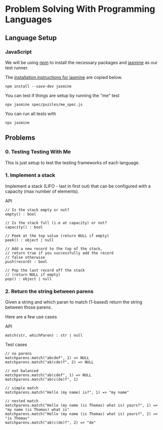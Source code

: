 
# Problem Solving With Programming Languages

## Language Setup

### JavaScript

We will be using [npm](https://www.npmjs.com) to
install the necessary packages and [jasmine](https://jasmine.github.io)
as our test runner.

The [installation instructions for jasmine](https://jasmine.github.io/pages/getting_started.html)
are copied below.

```
npm install --save-dev jasmine
```

You can test if things are setup by running the "me" test

```
npx jasmine spec/puzzles/me_spec.js
```

You can run all tests with

```
npx jasmine
```


## Problems

### 0. Testing Testing With Me

This is just setup to test the testing frameworks of each language.


### 1. Implement a stack

Implement a stack (LIFO - last in first out) that can be configured
with a capacity (max number of elements).

API
```
// Is the stack empty or not?
empty() : bool

// Is the stack full (i.e at capacity) or not?
capacity() : bool

// Peek at the top value (return NULL if empty)
peek() : object | null

// Add a new record to the top of the stack,
// return true if you successfully add the record
// false otherwise
push(record) : bool

// Pop the last record off the stack
// (return NULL if empty)
pop() : object | null
```

### 2. Return the string between parens

Given a string and which paran to match (1-based)
return the string between those parens.

Here are a few use cases

API
```
match(str, whichParen) : str | null
```

Test cases

```
// no parens
matchparens.match("abcdef", 1) => NULL
matchparens.match("ab(cde)f", 2) => NULL

// not balanced
matchparens.match("ab(cdef", 1) => NULL
matchparens.match("ab(c(de)f", 1)

// simple match
matchparens.match("Hello (my name) is?", 1) => "my name"

// nested match
matchparens.match("Hello (my name (is Thomas) what is) yours?", 1) => "my name (is Thomas) what is"
matchparens.match("Hello (my name (is Thomas) what is) yours?", 2) => "is Thomas"
matchparens.match("ab(c(de)f", 2) => "de"
```
